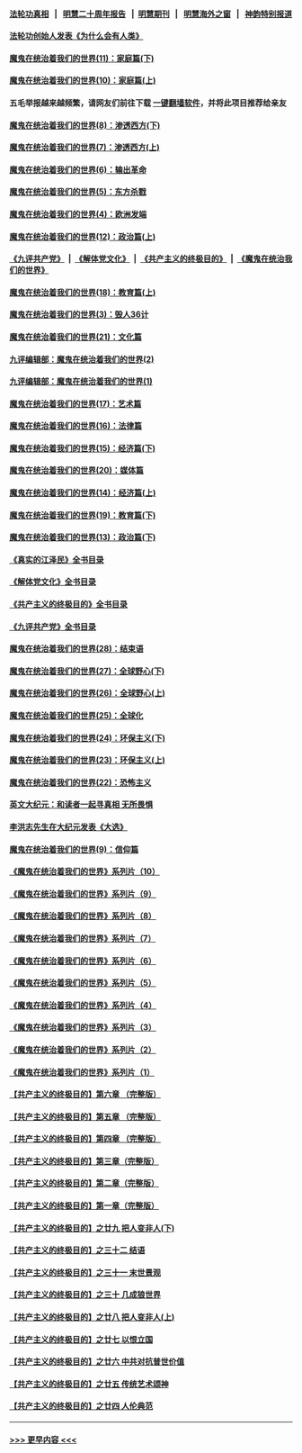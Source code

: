 #### [法轮功真相](https://github.com/gfw-breaker/truth/blob/master/README.md?t=0) &nbsp;&nbsp;|&nbsp;&nbsp; [明慧二十周年报告](https://github.com/gfw-breaker/mh-reports/blob/master/README.md?t=0) &nbsp;&nbsp;|&nbsp;&nbsp;[明慧期刊](https://github.com/gfw-breaker/mh-qikan) &nbsp;&nbsp;|&nbsp;&nbsp; [明慧海外之窗](https://github.com/gfw-breaker/mh-news/blob/master/README.md?t=0) &nbsp;&nbsp;|&nbsp;&nbsp; [神韵特别报道](https://github.com/gfw-breaker/mh-news/blob/master/shenyun.md?t=0)
#### [法轮功创始人发表《为什么会有人类》](../pages/nsc422/n13912117.md?t=02151843) 
#### [魔鬼在统治着我们的世界(11)：家庭篇(下)](../pages/nsc422/n10440961.md?t=02151843) 
#### [魔鬼在统治着我们的世界(10)：家庭篇(上)](../pages/nsc422/n10435448.md?t=02151843) 
#### 五毛举报越来越频繁，请网友们前往下载 [一键翻墙软件](https://github.com/gfw-breaker/ssr-accounts)，并将此项目推荐给亲友
#### [魔鬼在统治着我们的世界(8)：渗透西方(下)](../pages/nsc422/n10429603.md?t=02151843) 
#### [魔鬼在统治着我们的世界(7)：渗透西方(上)](../pages/nsc422/n10426013.md?t=02151843) 
#### [魔鬼在统治着我们的世界(6)：输出革命](../pages/nsc422/n10421536.md?t=02151843) 
#### [魔鬼在统治着我们的世界(5)：东方杀戮](../pages/nsc422/n10417707.md?t=02151843) 
#### [魔鬼在统治着我们的世界(4)：欧洲发端](../pages/nsc422/n10414890.md?t=02151843) 
#### [魔鬼在统治着我们的世界(12)：政治篇(上)](../pages/nsc422/n10444576.md?t=02151843) 
#### [《九评共产党》](https://github.com/begood0513/9ping.md/blob/master/README.md) &nbsp;|&nbsp; [《解体党文化》](../../../../jtdwh.md/blob/master/README.md)  &nbsp;|&nbsp; [《共产主义的终极目的》](../../../../gczydzjmd.md/blob/master/README.md) &nbsp;|&nbsp; [《魔鬼在统治我们的世界》](../../../../mgztzwmdsj.md/blob/master/README.md) 
#### [魔鬼在统治着我们的世界(18)：教育篇(上)](../pages/nsc422/n10526970.md?t=02151843) 
#### [魔鬼在统治着我们的世界(3)：毁人36计](../pages/nsc422/n10411583.md?t=02151843) 
#### [魔鬼在统治着我们的世界(21)：文化篇](../pages/nsc422/n10597706.md?t=02151843) 
#### [九评编辑部：魔鬼在统治着我们的世界(2)](../pages/nsc422/n10410036.md?t=02151843) 
#### [九评编辑部：魔鬼在统治着我们的世界(1)](../pages/nsc422/n10406825.md?t=02151843) 
#### [魔鬼在统治着我们的世界(17)：艺术篇](../pages/nsc422/n10499093.md?t=02151843) 
#### [魔鬼在统治着我们的世界(16)：法律篇](../pages/nsc422/n10485969.md?t=02151843) 
#### [魔鬼在统治着我们的世界(15)：经济篇(下)](../pages/nsc422/n10469975.md?t=02151843) 
#### [魔鬼在统治着我们的世界(20)：媒体篇](../pages/nsc422/n10586579.md?t=02151843) 
#### [魔鬼在统治着我们的世界(14)：经济篇(上)](../pages/nsc422/n10457370.md?t=02151843) 
#### [魔鬼在统治着我们的世界(19)：教育篇(下)](../pages/nsc422/n10564808.md?t=02151843) 
#### [魔鬼在统治着我们的世界(13)：政治篇(下)](../pages/nsc422/n10448270.md?t=02151843) 
#### [《真实的江泽民》全书目录](../pages/nsc422/n13721399.md?t=02151843) 
#### [《解体党文化》全书目录](../pages/nsc422/n13721157.md?t=02151843) 
#### [《共产主义的终极目的》全书目录](../pages/nsc422/n13721048.md?t=02151843) 
#### [《九评共产党》全书目录](../pages/nsc422/n13708085.md?t=02151843) 
#### [魔鬼在统治着我们的世界(28)：结束语](../pages/nsc422/n10936246.md?t=02151843) 
#### [魔鬼在统治着我们的世界(27)：全球野心(下)](../pages/nsc422/n10928319.md?t=02151843) 
#### [魔鬼在统治着我们的世界(26)：全球野心(上)](../pages/nsc422/n10900318.md?t=02151843) 
#### [魔鬼在统治着我们的世界(25)：全球化](../pages/nsc422/n10788205.md?t=02151843) 
#### [魔鬼在统治着我们的世界(24)：环保主义(下)](../pages/nsc422/n10695307.md?t=02151843) 
#### [魔鬼在统治着我们的世界(23)：环保主义(上)](../pages/nsc422/n10688613.md?t=02151843) 
#### [魔鬼在统治着我们的世界(22)：恐怖主义](../pages/nsc422/n10614727.md?t=02151843) 
#### [英文大纪元：和读者一起寻真相 无所畏惧](../pages/nsc422/n12542027.md?t=02151843) 
#### [李洪志先生在大纪元发表《大选》](../pages/nsc422/n12534746.md?t=02151843) 
#### [魔鬼在统治着我们的世界(9)：信仰篇](../pages/nsc422/n10432159.md?t=02151843) 
#### [《魔鬼在统治着我们的世界》系列片（10）](../pages/nsc422/n12292670.md?t=02151843) 
#### [《魔鬼在统治着我们的世界》系列片（9）](../pages/nsc422/n12290859.md?t=02151843) 
#### [《魔鬼在统治着我们的世界》系列片（8）](../pages/nsc422/n12287445.md?t=02151843) 
#### [《魔鬼在统治着我们的世界》系列片（7）](../pages/nsc422/n12283425.md?t=02151843) 
#### [《魔鬼在统治着我们的世界》系列片（6）](../pages/nsc422/n12282314.md?t=02151843) 
#### [《魔鬼在统治着我们的世界》系列片（5）](../pages/nsc422/n12281419.md?t=02151843) 
#### [《魔鬼在统治着我们的世界》系列片（4）](../pages/nsc422/n12274024.md?t=02151843) 
#### [《魔鬼在统治着我们的世界》系列片（3）](../pages/nsc422/n12271322.md?t=02151843) 
#### [《魔鬼在统治着我们的世界》系列片（2）](../pages/nsc422/n12269049.md?t=02151843) 
#### [《魔鬼在统治着我们的世界》系列片（1）](../pages/nsc422/n12267575.md?t=02151843) 
#### [【共产主义的终极目的】第六章 （完整版）](../pages/nsc422/n11428913.md?t=02151843) 
#### [【共产主义的终极目的】第五章 （完整版）](../pages/nsc422/n11428912.md?t=02151843) 
#### [【共产主义的终极目的】第四章 （完整版）](../pages/nsc422/n11428907.md?t=02151843) 
#### [【共产主义的终极目的】第三章（完整版）](../pages/nsc422/n11428848.md?t=02151843) 
#### [【共产主义的终极目的】第二章（完整版）](../pages/nsc422/n11428831.md?t=02151843) 
#### [【共产主义的终极目的】第一章（完整版）](../pages/nsc422/n11417651.md?t=02151843) 
#### [【共产主义的终极目的】之廿九 把人变非人(下)](../pages/nsc422/n11344140.md?t=02151843) 
#### [【共产主义的终极目的】之三十二 结语](../pages/nsc422/n11360535.md?t=02151843) 
#### [【共产主义的终极目的】之三十一 末世景观](../pages/nsc422/n11351129.md?t=02151843) 
#### [【共产主义的终极目的】之三十 几成狼世界](../pages/nsc422/n11348280.md?t=02151843) 
#### [【共产主义的终极目的】之廿八 把人变非人(上)](../pages/nsc422/n11340492.md?t=02151843) 
#### [【共产主义的终极目的】之廿七 以恨立国](../pages/nsc422/n11336944.md?t=02151843) 
#### [【共产主义的终极目的】之廿六 中共对抗普世价值](../pages/nsc422/n11324785.md?t=02151843) 
#### [【共产主义的终极目的】之廿五 传统艺术颂神](../pages/nsc422/n11296396.md?t=02151843) 
#### [【共产主义的终极目的】之廿四 人伦典范](../pages/nsc422/n11296397.md?t=02151843) 

----
#### [ >>> 更早内容 <<< ](../indexes/nsc422-earlier.md)
